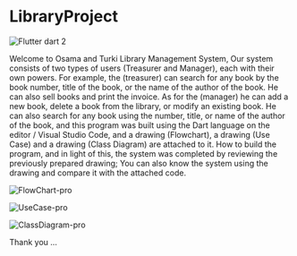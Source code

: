 # LibraryProject

![Flutter   dart 2](https://user-images.githubusercontent.com/107370302/175810341-3edf152f-6349-4360-85b7-54762db11cbc.png)





Welcome to Osama and Turki Library Management System, Our system consists of two types of users (Treasurer and Manager), each with their own powers. For example, the (treasurer) can search for any book by the book number, title of the book, or the name of the author of the book. He can also sell books and print the invoice. As for the (manager) he can add a new book, delete a book from the library, or modify an existing book. He can also search for any book using the number, title, or name of the author of the book, and this program was built using the Dart language on the editor / Visual Studio Code, and a drawing (Flowchart), a drawing (Use Case) and a drawing (Class Diagram) are attached to it. How to build the program, and in light of this, the system was completed by reviewing the previously prepared drawing; You can also know the system using the drawing and compare it with the attached code.

![FlowChart-pro](https://user-images.githubusercontent.com/107370302/175810319-bcb01e83-3264-4649-9b4a-31f9297fdfe6.jpg)



![UseCase-pro](https://user-images.githubusercontent.com/107370302/175810334-fab482cd-da5b-4469-a1cb-e5d9d9d6fcd7.jpg)


![ClassDiagram-pro](https://user-images.githubusercontent.com/107370302/175810336-7232c3b5-44d6-4cce-bdbd-8d8d50fdad50.jpg)


Thank you ...
